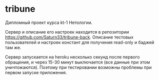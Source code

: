 # tribune
Дипломный проект курса kt-1 Нетологии.

Сервер и описание его настроек находится в репозитории https://github.com/Saturn33/tribune-back. Описание тестовых пользователей и настроек констант для получения read-only и баджей там же.

Сервер запускается на heroku несколько секунд после первого обращения, и через 15-30 минут выключается (все данные при этом уничтожаются). Поэтому при тестировании возможны проблемы при первом запуске приложения.
